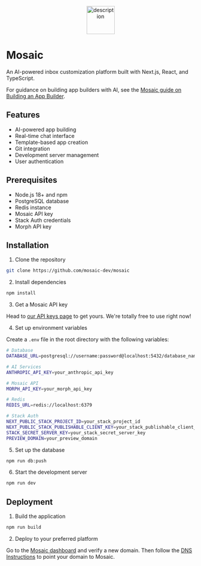 <p align="center">
  <img src="icon.png" alt="description" width="75">
</p>

# Mosaic

An AI-powered inbox customization platform built with Next.js, React, and TypeScript.

For guidance on building app builders with AI, see the [Mosaic guide on Building an App Builder](https://docs.mosaic.dev/guides/app-builder).

## Features

- AI-powered app building
- Real-time chat interface
- Template-based app creation
- Git integration
- Development server management
- User authentication

## Prerequisites

- Node.js 18+ and npm
- PostgreSQL database
- Redis instance
- Mosaic API key
- Stack Auth credentials
- Morph API key

## Installation

1. Clone the repository
```bash
git clone https://github.com/mosaic-dev/mosaic
```

2. Install dependencies
```bash
npm install
```

3. Get a Mosaic API key

Head to [our API keys page](https://admin.mosaic.dev/dashboard/api-tokens) to get yours. We're totally free to use right now!

4. Set up environment variables

Create a `.env` file in the root directory with the following variables:

```bash
# Database
DATABASE_URL=postgresql://username:password@localhost:5432/database_name

# AI Services
ANTHROPIC_API_KEY=your_anthropic_api_key

# Mosaic API
MORPH_API_KEY=your_morph_api_key

# Redis
REDIS_URL=redis://localhost:6379

# Stack Auth
NEXT_PUBLIC_STACK_PROJECT_ID=your_stack_project_id
NEXT_PUBLIC_STACK_PUBLISHABLE_CLIENT_KEY=your_stack_publishable_client_key
STACK_SECRET_SERVER_KEY=your_stack_secret_server_key
PREVIEW_DOMAIN=your_preview_domain
```

5. Set up the database

```bash
npm run db:push
```

6. Start the development server

```bash
npm run dev
```

## Deployment

1. Build the application

```bash
npm run build
```

2. Deploy to your preferred platform

Go to the [Mosaic dashboard](https://admin.mosaic.dev/dashboard/domains) and verify a new domain. Then follow the [DNS Instructions](https://docs.mosaic.dev/web/deploy-to-custom-domain) to point your domain to Mosaic.
